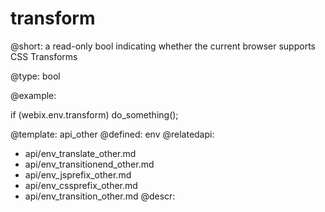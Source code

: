 transform
=============


@short: a read-only bool indicating whether the current browser supports CSS Transforms
	
@type: bool

@example:

if (webix.env.transform)
	do_something();

@template:	api_other
@defined:	env	
@relatedapi:
- api/env_translate_other.md
- api/env_transitionend_other.md
- api/env_jsprefix_other.md
- api/env_cssprefix_other.md
- api/env_transition_other.md
@descr:


